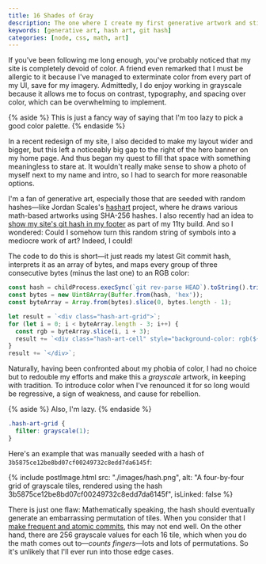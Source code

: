 ```yaml
---
title: 16 Shades of Gray
description: The one where I create my first generative artwork and still refuse to use any color on my site.
keywords: [generative art, hash art, git hash]
categories: [node, css, math, art]
---
```


If you've been following me long enough, you've probably noticed that my site is completely devoid of color. A friend even remarked that I must be allergic to it because I've managed to exterminate color from every part of my UI, save for my imagery. Admittedly, I do enjoy working in grayscale because it allows me to focus on contrast, typography, and spacing over color, which can be overwhelming to implement.

{% aside %}
This is just a fancy way of saying that I'm too lazy to pick a good color palette.
{% endaside %}

In a recent redesign of my site, I also decided to make my layout wider and bigger, but this left a noticeably big gap to the right of the hero banner on my home page. And thus began my quest to fill that space with something meaningless to stare at. It wouldn't really make sense to show a photo of myself next to my name and intro, so I had to search for more reasonable options.

I'm a fan of generative art, especially those that are seeded with random hashes—like Jordan Scales's [hashart](https://hash.jordanscales.com/) project, where he draws various math-based artworks using SHA-256 hashes. I also recently had an idea to [show my site's git hash in my footer](/blog/eleventy-build-info/#3-getting-the-latest-commit-hash) as part of my 11ty build. And so I wondered: Could I somehow turn this random string of symbols into a mediocre work of art? Indeed, I could!

The code to do this is short—it just reads my latest Git commit hash, interprets it as an array of bytes, and maps every group of three consecutive bytes (minus the last one) to an RGB color:

```js
const hash = childProcess.execSync(`git rev-parse HEAD`).toString().trim();
const bytes = new Uint8Array(Buffer.from(hash, 'hex'));
const byteArray = Array.from(bytes).slice(0, bytes.length - 1);

let result = `<div class="hash-art-grid">`;
for (let i = 0; i < byteArray.length - 3; i++) {
  const rgb = byteArray.slice(i, i + 3);
  result += `<div class="hash-art-cell" style="background-color: rgb(${rgb[0]}, ${rgb[1]}, ${rgb[2]})"></div>`;
}
result += `</div>`;
```

Naturally, having been confronted about my phobia of color, I had no choice but to redouble my efforts and make this a *grayscale* artwork, in keeping with tradition. To introduce color when I've renounced it for so long would be regressive, a sign of weakness, and cause for rebellion.

{% aside %}
Also, I'm lazy.
{% endaside %}

```css
.hash-art-grid {
  filter: grayscale(1);
}
```

Here's an example that was manually seeded with a hash of `3b5875ce12be8bd07cf00249732c8edd7da6145f`:

{% include postImage.html src: "./images/hash.png", alt: "A four-by-four grid of grayscale tiles, rendered using the hash 3b5875ce12be8bd07cf00249732c8edd7da6145f", isLinked: false %}

There is just one flaw: Mathematically speaking, the hash should eventually generate an embarrassing permutation of tiles. When you consider that I [make frequent and atomic commits](/blog/atomic-git-commits/), this may not end well. On the other hand, there are 256 grayscale values for each 16 tile, which when you do the math comes out to—*counts fingers*—lots and lots of permutations. So it's unlikely that I'll ever run into those edge cases.
